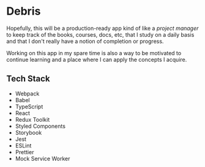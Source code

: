 # Debris

Hopefully, this will be a production-ready app kind of like a _project manager_ to keep track of the books, courses, docs, etc, that I study on a daily basis and that I don't really have a notion of completion or progress. 

Working on this app in my spare time is also a way to be motivated to continue learning and a place where I can apply the concepts I acquire.

## Tech Stack

- Webpack
- Babel
- TypeScript
- React
- Redux Toolkit
- Styled Components
- Storybook
- Jest
- ESLint
- Prettier
- Mock Service Worker